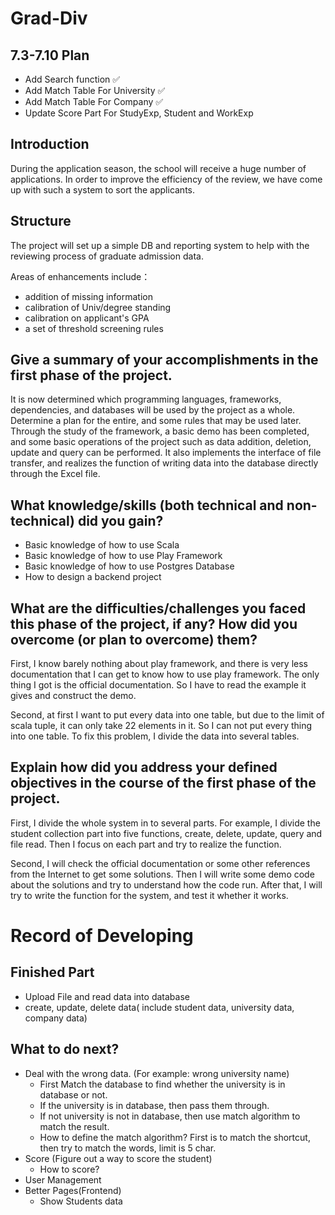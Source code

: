 # Grad-Div

## 7.3-7.10 Plan

* Add Search function ✅
* Add Match Table For University ✅
* Add Match Table For Company ✅
* Update Score Part For StudyExp, Student and WorkExp

## Introduction

During the application season, the school will receive a huge number of applications. 
In order to improve the efficiency of the review, we have come up with such a system to sort the applicants.



## Structure

The project will set up a simple DB and reporting system to help with the reviewing process
of graduate admission data.

Areas of enhancements include：
* addition of missing information
* calibration of Univ/degree standing
* calibration on applicant's GPA
* a set of threshold screening rules


## Give a summary of your accomplishments in the first phase of the project.

It is now determined which programming languages, frameworks, dependencies, and databases will be used by the project as a whole.
Determine a plan for the entire, and some rules that may be used later.
Through the study of the framework, a basic demo has been completed, and some basic operations of the project such as data addition,
deletion, update and query can be performed.
It also implements the interface of file transfer, and realizes the function of writing data into the database directly through the Excel file.

## What knowledge/skills (both technical and non-technical) did you gain?

* Basic knowledge of how to use Scala
* Basic knowledge of how to use Play Framework
* Basic knowledge of how to use Postgres Database
* How to design a backend project

## What are the difficulties/challenges you faced this phase of the project, if any? How did you overcome (or plan to overcome) them?

First, I know barely nothing about play framework, and there is very less documentation that I can get to know how to use play framework. 
The only thing I got is the official documentation. So I have to read the example it gives and construct the demo.

Second, at first I want to put every data into one table, but due to the limit of scala tuple, it can only take 22 elements in it. 
So I can not put every thing into one table. To fix this problem, I divide the data into several tables.

## Explain how did you address your defined objectives in the course of the first phase of the project.

First, I divide the whole system in to several parts. For example, I divide the student collection part into five functions, create, delete, update, query and file read.
Then I focus on each part and try to realize the function.

Second, I will check the official documentation or some other references from the Internet to get some solutions. Then I will write some demo code about the solutions and 
try to understand how the code run. After that, I will try to write the function for the system, and test it whether it works.

# Record of Developing

## Finished Part

* Upload File and read data into database
* create, update, delete data( include student data, university data, company data)


## What to do next?

* Deal with the wrong data. (For example: wrong university name)
  * First Match the database to find whether the university is in database or not.
  * If the university is in database, then pass them through.
  * If not university is not in database, then use match algorithm to match the result.
  * How to define the match algorithm? First is to match the shortcut, then try to match the words, limit is 5 char.
* Score (Figure out a way to score the student)
  * How to score?
* User Management
* Better Pages(Frontend)
  * Show Students data